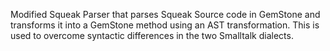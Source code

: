 Modified Squeak Parser that parses Squeak Source code in GemStone and transforms it into a GemStone method using an AST transformation. This is used to overcome syntactic differences in the two Smalltalk dialects.
